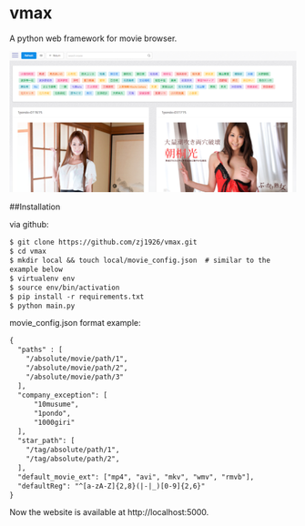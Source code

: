 # vmax

A python web framework for movie browser.

![screenshot](/assets/banner1.png)

##Installation



via github:

    $ git clone https://github.com/zj1926/vmax.git
    $ cd vmax
    $ mkdir local && touch local/movie_config.json  # similar to the example below
    $ virtualenv env
    $ source env/bin/activation
    $ pip install -r requirements.txt
    $ python main.py

movie_config.json format example:
```
{
  "paths" : [
    "/absolute/movie/path/1",
    "/absolute/movie/path/2",
    "/absolute/movie/path/3"
  ],
  "company_exception": [
      "10musume",
      "1pondo",
      "1000giri"
  ],
  "star_path": [
    "/tag/absolute/path/1",
    "/tag/absolute/path/2",
  ],
  "default_movie_ext": ["mp4", "avi", "mkv", "wmv", "rmvb"],
  "defaultReg": "^[a-zA-Z]{2,8}(|-|_)[0-9]{2,6}"
}
```
Now the website is available at http://localhost:5000.
